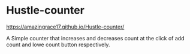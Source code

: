 # Hustle-counter
https://amazingrace17.github.io/Hustle-counter/


A Simple counter that increases and decreases count at the click of add count and lowe count button respectively.
